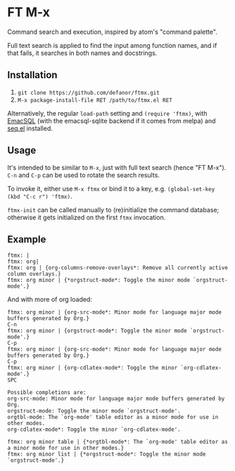 # FT M-x #

Command search and execution, inspired by atom's "command palette".

Full text search is applied to find the input among function names,
and if that fails, it searches in both names and docstrings.


## Installation ##

1. `git clone https://github.com/defanor/ftmx.git`
2. `M-x package-install-file RET /path/to/ftmx.el RET`

Alternatively, the regular `load-path` setting and `(require 'ftmx)`,
with [EmacSQL](https://github.com/skeeto/emacsql) (with the
emacsql-sqlite backend if it comes from melpa) and
[seq.el](https://github.com/NicolasPetton/seq.el) installed.


## Usage ##

It's intended to be similar to `M-x`, just with full text search
(hence "FT M-x"). `C-n` and `C-p` can be used to rotate the search
results.

To invoke it, either use `M-x ftmx` or bind it to a key,
e.g. `(global-set-key (kbd "C-c r") 'ftmx)`.

`ftmx-init` can be called manually to (re)initialize the command
database; otherwise it gets initialized on the first `ftmx`
invocation.


## Example ##

```
ftmx: |
ftmx: org|
ftmx: org | {org-columns-remove-overlays*: Remove all currently active column overlays.}
ftmx: org minor | {*orgstruct-mode*: Toggle the minor mode `orgstruct-mode'.}
```

And with more of org loaded:

```
ftmx: org minor | {org-src-mode*: Minor mode for language major mode buffers generated by Org.}
C-n
ftmx: org minor | {orgstruct-mode*: Toggle the minor mode `orgstruct-mode'.}
C-p
ftmx: org minor | {org-src-mode*: Minor mode for language major mode buffers generated by Org.}
C-p
ftmx: org minor | {org-cdlatex-mode*: Toggle the minor `org-cdlatex-mode'.}
SPC

Possible completions are:
org-src-mode: Minor mode for language major mode buffers generated by Org.
orgstruct-mode: Toggle the minor mode `orgstruct-mode'.
orgtbl-mode: The `org-mode' table editor as a minor mode for use in other modes.
org-cdlatex-mode*: Toggle the minor `org-cdlatex-mode'.

ftmx: org minor table | {*orgtbl-mode*: The `org-mode' table editor as a minor mode for use in other modes.}
ftmx: org minor list | {*orgstruct-mode*: Toggle the minor mode `orgstruct-mode'.}
```
